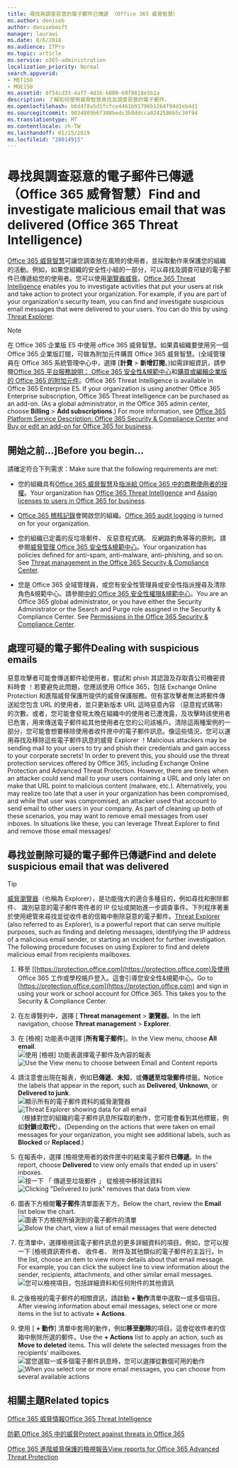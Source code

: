 ```yaml
---
title: 尋找與調查惡意的電子郵件已傳遞 （Office 365 威脅智慧）
ms.author: deniseb
author: denisebmsft
manager: laurawi
ms.date: 8/6/2018
ms.audience: ITPro
ms.topic: article
ms.service: o365-administration
localization_priority: Normal
search.appverid:
- MET150
- MOE150
ms.assetid: 8f54cd33-4af7-4d1b-b800-68f8818e5b2a
description: 了解如何使用威脅智慧尋找及調查惡意的電子郵件。
ms.openlocfilehash: b6d4f8a5d1fcfce4461b91796b1264f94d1eb4d1
ms.sourcegitcommit: 9034809b6f308bedc3b8ddcca8242586b5c30f94
ms.translationtype: MT
ms.contentlocale: zh-TW
ms.lasthandoff: 01/15/2019
ms.locfileid: "28014915"
---
```

# <a name="find-and-investigate-malicious-email-that-was-delivered-office-365-threat-intelligence"></a><span data-ttu-id="da7b6-103">尋找與調查惡意的電子郵件已傳遞 （Office 365 威脅智慧）</span><span class="sxs-lookup"><span data-stu-id="da7b6-103">Find and investigate malicious email that was delivered (Office 365 Threat Intelligence)</span></span>

<span data-ttu-id="da7b6-p101">[Office 365 威脅智慧](office-365-ti.md)可讓您調查放在風險的使用者，並採取動作來保護您的組織的活動。例如，如果您組織的安全性小組的一部分，可以尋找及調查可疑的電子郵件已傳遞給您的使用者。您可以使用[瀏覽器威脅](get-started-with-ti.md#threat-explorer)。</span><span class="sxs-lookup"><span data-stu-id="da7b6-p101">[Office 365 Threat Intelligence](office-365-ti.md) enables you to investigate activities that put your users at risk and take action to protect your organization. For example, if you are part of your organization's security team, you can find and investigate suspicious email messages that were delivered to your users. You can do this by using [Threat Explorer](get-started-with-ti.md#threat-explorer).</span></span>
  
> [!NOTE]
> <span data-ttu-id="da7b6-p102">在 Office 365 企業版 E5 中使用 office 365 威脅智慧。如果貴組織要使用另一個 Office 365 企業版訂閱，可做為附加元件購買 Office 365 威脅智慧。(全域管理員在 Office 365 系統管理中心中，選擇 [**計費** \> **新增訂閱**。)如需詳細資訊，請參閱[Office 365 平台服務說明： Office 365 安全性&amp;規範中心](https://technet.microsoft.com/en-us/library/dn933793.aspx)和[購買或編輯企業版的 Office 365 的附加元件](https://support.office.com/article/4e7b57d6-b93b-457d-aecd-0ea58bff07a6)。</span><span class="sxs-lookup"><span data-stu-id="da7b6-p102">Office 365 Threat Intelligence is available in Office 365 Enterprise E5. If your organization is using another Office 365 Enterprise subscription, Office 365 Threat Intelligence can be purchased as an add-on. (As a global administrator, in the Office 365 admin center, choose **Billing** \> **Add subscriptions**.) For more information, see [Office 365 Platform Service Description: Office 365 Security &amp; Compliance Center](https://technet.microsoft.com/en-us/library/dn933793.aspx) and [Buy or edit an add-on for Office 365 for business](https://support.office.com/article/4e7b57d6-b93b-457d-aecd-0ea58bff07a6).</span></span> 
  
## <a name="before-you-begin"></a><span data-ttu-id="da7b6-110">開始之前...]</span><span class="sxs-lookup"><span data-stu-id="da7b6-110">Before you begin...</span></span>

<span data-ttu-id="da7b6-111">請確定符合下列需求：</span><span class="sxs-lookup"><span data-stu-id="da7b6-111">Make sure that the following requirements are met:</span></span>
  
- <span data-ttu-id="da7b6-112">您的組織具有[Office 365 威脅智慧](office-365-ti.md)及[指派給 Office 365 中的商務使用者的授權](https://support.office.com/article/997596b5-4173-4627-b915-36abac6786dc)。</span><span class="sxs-lookup"><span data-stu-id="da7b6-112">Your organization has [Office 365 Threat Intelligence](office-365-ti.md) and [Assign licenses to users in Office 365 for business](https://support.office.com/article/997596b5-4173-4627-b915-36abac6786dc).</span></span>
    
- <span data-ttu-id="da7b6-113">[Office 365 稽核記錄](turn-audit-log-search-on-or-off.md)會開啟您的組織。</span><span class="sxs-lookup"><span data-stu-id="da7b6-113">[Office 365 audit logging](turn-audit-log-search-on-or-off.md) is turned on for your organization.</span></span> 
    
- <span data-ttu-id="da7b6-p103">您的組織已定義的反垃圾郵件、 反惡意程式碼、 反網路釣魚等等的原則。請參閱[威脅管理 Office 365 安全性&amp;規範中心](threat-management.md)。</span><span class="sxs-lookup"><span data-stu-id="da7b6-p103">Your organization has policies defined for anti-spam, anti-malware, anti-phishing, and so on. See [Threat management in the Office 365 Security &amp; Compliance Center](threat-management.md).</span></span>
    
- <span data-ttu-id="da7b6-p104">您是 Office 365 全域管理員，或您有安全性管理員或安全性指派搜尋及清除角色&amp;規範中心。請參閱[中的 Office 365 安全性權限&amp;規範中心](permissions-in-the-security-and-compliance-center.md)。</span><span class="sxs-lookup"><span data-stu-id="da7b6-p104">You are an Office 365 global administrator, or you have either the Security Administrator or the Search and Purge role assigned in the Security &amp; Compliance Center. See [Permissions in the Office 365 Security &amp; Compliance Center](permissions-in-the-security-and-compliance-center.md).</span></span>
    
## <a name="dealing-with-suspicious-emails"></a><span data-ttu-id="da7b6-118">處理可疑的電子郵件</span><span class="sxs-lookup"><span data-stu-id="da7b6-118">Dealing with suspicious emails</span></span>

<span data-ttu-id="da7b6-p105">惡意攻擊者可能會傳送郵件給使用者，嘗試和 phish 其認證及存取貴公司機密資料時會 ！若要避免此問題，您應該使用 Office 365，包括 Exchange Online Protection 和進階威脅保護所提供的威脅保護服務。但有當攻擊者無法將郵件傳送給您包含 URL 的使用者，並只更新版本 URL 這時惡意內容 （惡意程式碼等） 的次數。或者，您可能會發現太晚在組織中的使用者已遭洩露，及攻擊時該使用者已危害，用來傳送電子郵件給其他使用者在您的公司該帳戶。清除這兩種案例的一部分，您可能會想要移除使用者收件匣中的電子郵件訊息。像這些情況，您可以運用尋找及移除這些電子郵件訊息的威脅 Explorer ！</span><span class="sxs-lookup"><span data-stu-id="da7b6-p105">Malicious attackers may be sending mail to your users to try and phish their credentials and gain access to your corporate secrets! In order to prevent this, you should use the threat protection services offered by Office 365, including Exchange Online Protection and Advanced Threat Protection. However, there are times when an attacker could send mail to your users containing a URL and only later on make that URL point to malicious content (malware, etc.). Alternatively, you may realize too late that a user in your organization has been compromised, and while that user was compromised, an attacker used that account to send email to other users in your company. As part of cleaning up both of these scenarios, you may want to remove email messages from user inboxes. In situations like these, you can leverage Threat Explorer to find and remove those email messages!</span></span>
  
## <a name="find-and-delete-suspicious-email-that-was-delivered"></a><span data-ttu-id="da7b6-125">尋找並刪除可疑的電子郵件已傳遞</span><span class="sxs-lookup"><span data-stu-id="da7b6-125">Find and delete suspicious email that was delivered</span></span>

> [!TIP]
> <span data-ttu-id="da7b6-p106">[威脅瀏覽器](get-started-with-ti.md#threat-explorer)（也稱為 Explorer），是功能強大的適合多種目的，例如尋找和刪除郵件、 識別惡意的電子郵件寄件者的 IP 位址或開始進一步調查事件。下列程序著重於使用總管來尋找並從收件者的信箱中刪除惡意的電子郵件。</span><span class="sxs-lookup"><span data-stu-id="da7b6-p106">[Threat Explorer](get-started-with-ti.md#threat-explorer) (also referred to as Explorer), is a powerful report that can serve multiple purposes, such as finding and deleting messages, identifying the IP address of a malicious email sender, or starting an incident for further investigation. The following procedure focuses on using Explorer to find and delete malicious email from recipients mailboxes.</span></span> 
  
1. <span data-ttu-id="da7b6-p107">移至 [[https://protection.office.com](https://protection.office.com)及使用 Office 365 工作或學校帳戶登入。這會引導您安全性&amp;規範中心。</span><span class="sxs-lookup"><span data-stu-id="da7b6-p107">Go to [https://protection.office.com](https://protection.office.com) and sign in using your work or school account for Office 365. This takes you to the Security &amp; Compliance Center.</span></span> 
    
2. <span data-ttu-id="da7b6-130">在左導覽列中，選擇 [ **Threat management** \> **瀏覽器**。</span><span class="sxs-lookup"><span data-stu-id="da7b6-130">In the left navigation, choose **Threat management** \> **Explorer**.</span></span>
    
3. <span data-ttu-id="da7b6-131">在 [檢視] 功能表中選擇 [**所有電子郵件**]。</span><span class="sxs-lookup"><span data-stu-id="da7b6-131">In the View menu, choose **All email**.</span></span><br/><span data-ttu-id="da7b6-132">![使用 [檢視] 功能表選擇電子郵件及內容的報表](media/d39013ff-93b6-42f6-bee5-628895c251c2.png)</span><span class="sxs-lookup"><span data-stu-id="da7b6-132">![Use the View menu to choose between Email and Content reports](media/d39013ff-93b6-42f6-bee5-628895c251c2.png)</span></span>
  
4. <span data-ttu-id="da7b6-133">請注意會出現在報表，例如**已傳遞**、**未知**，或**傳遞至垃圾郵件**標籤。</span><span class="sxs-lookup"><span data-stu-id="da7b6-133">Notice the labels that appear in the report, such as **Delivered**, **Unknown**, or **Delivered to junk**.</span></span><br/><span data-ttu-id="da7b6-134">![顯示所有的電子郵件資料的威脅瀏覽器](media/208826ed-a85e-446f-b276-b5fdc312fbcb.png)</span><span class="sxs-lookup"><span data-stu-id="da7b6-134">![Threat Explorer showing data for all email](media/208826ed-a85e-446f-b276-b5fdc312fbcb.png)</span></span><br/><span data-ttu-id="da7b6-135">（根據對您的組織的電子郵件訊息所採取的動作，您可能會看到其他標籤，例如**封鎖**或**取代**）。</span><span class="sxs-lookup"><span data-stu-id="da7b6-135">(Depending on the actions that were taken on email messages for your organization, you might see additional labels, such as **Blocked** or **Replaced**.)</span></span>
    
5. <span data-ttu-id="da7b6-136">在報表中，選擇 [檢視使用者的收件匣中的結束電子郵件**已傳遞**。</span><span class="sxs-lookup"><span data-stu-id="da7b6-136">In the report, choose **Delivered** to view only emails that ended up in users' inboxes.</span></span><br/><span data-ttu-id="da7b6-137">![按一下 「 傳遞至垃圾郵件 」 從檢視中移除該資料](media/e6fb2e47-461e-4f6f-8c65-c331bd858758.png)</span><span class="sxs-lookup"><span data-stu-id="da7b6-137">![Clicking "Delivered to junk" removes that data from view](media/e6fb2e47-461e-4f6f-8c65-c331bd858758.png)</span></span>
  
6. <span data-ttu-id="da7b6-138">圖表下方檢閱**電子郵件**清單圖表下方。</span><span class="sxs-lookup"><span data-stu-id="da7b6-138">Below the chart, review the **Email** list below the chart.</span></span><br/><span data-ttu-id="da7b6-139">![圖表下方檢視所偵測到的電子郵件的清單](media/dfb60590-1236-499d-97da-86c68621e2bc.png)</span><span class="sxs-lookup"><span data-stu-id="da7b6-139">![Below the chart, view a list of email messages that were detected](media/dfb60590-1236-499d-97da-86c68621e2bc.png)</span></span>
  
7. <span data-ttu-id="da7b6-p108">在清單中，選擇檢視該電子郵件訊息的更多詳細資料的項目。例如，您可以按一下 [檢視資訊寄件者、 收件者、 附件及其他類似的電子郵件的主旨行。</span><span class="sxs-lookup"><span data-stu-id="da7b6-p108">In the list, choose an item to view more details about that email message. For example, you can click the subject line to view information about the sender, recipients, attachments, and other similar email messages.</span></span><br/>![您可以檢視項目，包括詳細資料和任何附件的其他資訊](media/5a5707c3-d62a-4610-ae7b-900fff8708b2.png)
  
8. <span data-ttu-id="da7b6-143">之後檢視的電子郵件的相關資訊，請啟動 **+ 動作**清單中選取一或多個項目。</span><span class="sxs-lookup"><span data-stu-id="da7b6-143">After viewing information about email messages, select one or more items in the list to activate **+ Actions**.</span></span>
    
9. <span data-ttu-id="da7b6-p109">使用 [ **+ 動作**] 清單中套用的動作，例如**移至刪除**的項目。這會從收件者的信箱中刪除所選的郵件。</span><span class="sxs-lookup"><span data-stu-id="da7b6-p109">Use the **+ Actions** list to apply an action, such as **Move to deleted** items. This will delete the selected messages from the recipients' mailboxes.</span></span><br/><span data-ttu-id="da7b6-146">![當您選取一或多個電子郵件訊息時，您可以選擇從數個可用的動作](media/ef12e10c-60a7-4f66-8f76-68d77ae26de1.png)</span><span class="sxs-lookup"><span data-stu-id="da7b6-146">![When you select one or more email messages, you can choose from several available actions](media/ef12e10c-60a7-4f66-8f76-68d77ae26de1.png)</span></span>
  
## <a name="related-topics"></a><span data-ttu-id="da7b6-147">相關主題</span><span class="sxs-lookup"><span data-stu-id="da7b6-147">Related topics</span></span>

[<span data-ttu-id="da7b6-148">Office 365 威脅情報</span><span class="sxs-lookup"><span data-stu-id="da7b6-148">Office 365 Threat Intelligence</span></span>](office-365-ti.md)
  
[<span data-ttu-id="da7b6-149">防範 Office 365 中的威脅</span><span class="sxs-lookup"><span data-stu-id="da7b6-149">Protect against threats in Office 365</span></span>](protect-against-threats.md)
  
[<span data-ttu-id="da7b6-150">Office 365 進階威脅保護的檢視報告</span><span class="sxs-lookup"><span data-stu-id="da7b6-150">View reports for Office 365 Advanced Threat Protection</span></span>](view-reports-for-atp.md)
  

